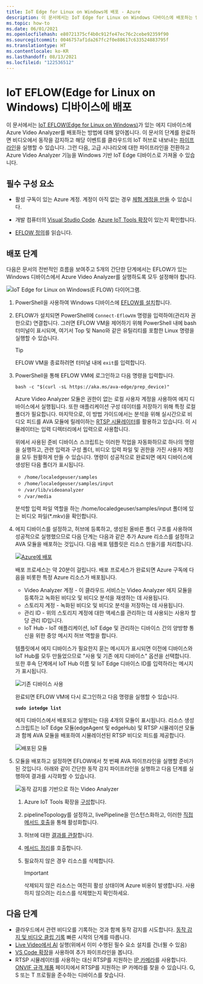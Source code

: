 ```yaml
---
title: IoT Edge for Linux on Windows에 배포 - Azure
description: 이 문서에서는 IoT Edge for Linux on Windows 디바이스에 배포하는 방법에 대한 지침을 제공합니다.
ms.topic: how-to
ms.date: 06/01/2021
ms.openlocfilehash: e80721375cf4b0c912fe47ec76c2cebe92359f90
ms.sourcegitcommit: 0046757af1da267fc2f0e88617c633524883795f
ms.translationtype: HT
ms.contentlocale: ko-KR
ms.lasthandoff: 08/13/2021
ms.locfileid: "122536512"
---
```

# <a name="deploy-to-an-iot-edge-for-linux-on-windows-eflow-device"></a>IoT EFLOW(Edge for Linux on Windows) 디바이스에 배포

이 문서에서는 [IoT EFLOW(Edge for Linux on Windows)](../../iot-edge/iot-edge-for-linux-on-windows.md)가 있는 에지 디바이스에 Azure Video Analyzer를 배포하는 방법에 대해 알아봅니다. 이 문서의 단계를 완료하면 비디오에서 동작을 감지하고 해당 이벤트를 클라우드의 IoT 허브로 내보내는 [파이프라인](pipeline.md)을 실행할 수 있습니다. 그런 다음, 고급 시나리오에 대한 파이프라인을 전환하고 Azure Video Analyzer 기능을 Windows 기반 IoT Edge 디바이스로 가져올 수 있습니다.

## <a name="prerequisites"></a>필수 구성 요소 

* 활성 구독이 있는 Azure 계정. 계정이 아직 없는 경우 [체험 계정을 만들](https://azure.microsoft.com/free/?WT.mc_id=A261C142F) 수 있습니다.

* 개발 컴퓨터의 [Visual Studio Code](https://code.visualstudio.com/). [Azure IoT Tools 확장](https://marketplace.visualstudio.com/items?itemName=vsciot-vscode.azure-iot-tools)이 있는지 확인합니다.
* [EFLOW 정의](../../iot-edge/iot-edge-for-linux-on-windows.md)를 읽습니다.

## <a name="deployment-steps"></a>배포 단계

다음은 문서의 전반적인 흐름을 보여주고 5개의 간단한 단계에서는 EFLOW가 있는 Windows 디바이스에서 Azure Video Analyzer를 실행하도록 모두 설정해야 합니다.

![IoT Edge for Linux on Windows(E FLOW) 다이어그램.](./media/deploy-iot-edge-linux-on-windows/eflow.png)

1. PowerShell을 사용하여 Windows 디바이스에 [EFLOW를 설치](../../iot-edge/how-to-install-iot-edge-on-windows.md)합니다.


1. EFLOW가 설치되면 PowerShell에 `Connect-EflowVm` 명령을 입력하여(관리자 권한으로) 연결합니다. 그러면 EFLOW VM을 제어하기 위해 PowerShell 내에 bash 터미널이 표시되며, 여기서 Top 및 Nano와 같은 유틸리티를 포함한 Linux 명령을 실행할 수 있습니다. 

    > [!TIP] 
    > EFLOW VM을 종료하려면 터미널 내에 `exit`를 입력합니다.

1. PowerShell을 통해 EFLOW VM에 로그인하고 다음 명령을 입력합니다.

    `bash -c "$(curl -sL https://aka.ms/ava-edge/prep_device)"`

    Azure Video Analyzer 모듈은 권한이 없는 로컬 사용자 계정을 사용하여 에지 디바이스에서 실행됩니다. 또한 애플리케이션 구성 데이터를 저장하기 위해 특정 로컬 폴더가 필요합니다. 마지막으로, 이 방법 가이드에서는 분석을 위해 실시간으로 비디오 피드를 AVA 모듈에 릴레이하는 [RTSP 시뮬레이터](https://github.com/Azure/video-analyzer/tree/main/edge-modules/sources/rtspsim-live555)를 활용하고 있습니다. 이 시뮬레이터는 입력 디렉터리에서 입력으로 사용합니다. 

    위에서 사용된 준비 디바이스 스크립트는 이러한 작업을 자동화하므로 하나의 명령을 실행하고, 관련 입력과 구성 폴더, 비디오 입력 파일 및 권한을 가진 사용자 계정을 모두 원활하게 만들 수 있습니다. 명령이 성공적으로 완료되면 에지 디바이스에 생성된 다음 폴더가 표시됩니다. 

    * `/home/localedgeuser/samples`
    * `/home/localedgeuser/samples/input`
    * `/var/lib/videoanalyzer`
    * `/var/media`

    분석할 입력 파일 역할을 하는 /home/localedgeuser/samples/input 폴더에 있는 비디오 파일(*.mkv)을 확인합니다. 
1. 에지 디바이스를 설정하고, 허브에 등록하고, 생성된 올바른 폴더 구조를 사용하여 성공적으로 실행했으므로 다음 단계는 다음과 같은 추가 Azure 리소스를 설정하고 AVA 모듈을 배포하는 것입니다. 다음 배포 템플릿은 리소스 만들기를 처리합니다.

    [![Azure에 배포](https://aka.ms/deploytoazurebutton)](https://aka.ms/ava-click-to-deploy)
    
    배포 프로세스는 약 20분이 걸립니다. 배포 프로세스가 완료되면 Azure 구독에 다음을 비롯한 특정 Azure 리소스가 배포됩니다.

    * Video Analyzer 계정 - 이 클라우드 서비스는 Video Analyzer 에지 모듈을 등록하고 녹화된 비디오 및 비디오 분석을 재생하는 데 사용됩니다.
    * 스토리지 계정 - 녹화된 비디오 및 비디오 분석을 저장하는 데 사용됩니다.
    * 관리 ID - 위의 스토리지 계정에 대한 액세스를 관리하는 데 사용되는 사용자 할당 관리 ID입니다.
    * IoT Hub - IoT 애플리케이션, IoT Edge 및 관리하는 디바이스 간의 양방향 통신을 위한 중앙 메시지 허브 역할을 합니다.

    템플릿에서 에지 디바이스가 필요한지 묻는 메시지가 표시되면 이전에 디바이스와 IoT Hub를 모두 만들었으므로 "사용 및 기존 에지 디바이스" 옵션을 선택합니다. 또한 후속 단계에서 IoT Hub 이름 및 IoT Edge 디바이스 ID를 입력하라는 메시지가 표시됩니다.  
    
    ![기존 디바이스 사용](./media/deploy-iot-edge-linux-on-windows/use-existing-device.png) 

    완료되면 EFLOW VM에 다시 로그인하고 다음 명령을 실행할 수 있습니다.

    **`sudo iotedge list`**

    에지 디바이스에서 배포되고 실행되는 다음 4개의 모듈이 표시됩니다. 리소스 생성 스크립트는 IoT Edge 모듈(edgeAgent 및 edgeHub) 및 RTSP 시뮬레이션 모듈과 함께 AVA 모듈을 배포하여 시뮬레이션된 RTSP 비디오 피드를 제공합니다.
    
    ![배포된 모듈](./media/vscode-common-screenshots/avaedge-module.png)
1. 모듈을 배포하고 설정하면 EFLOW에서 첫 번째 AVA 파이프라인을 실행할 준비가 된 것입니다. 아래와 같이 간단한 동작 감지 파이프라인을 실행하고 다음 단계를 실행하여 결과를 시각화할 수 있습니다.

    ![동작 감지를 기반으로 하는 Video Analyzer](./media/get-started-detect-motion-emit-events/motion-detection.svg)

    1. Azure IoT Tools 확장을 [구성](get-started-detect-motion-emit-events.md#prepare-to-monitor-the-modules)합니다.
    1. pipelineTopology를 설정하고, livePipeline을 인스턴스화하고, 이러한 [직접 메서드 호출](get-started-detect-motion-emit-events.md#use-direct-method-calls)을 통해 활성화합니다.
    1. 허브에 대한 [결과를 관찰](get-started-detect-motion-emit-events.md#observe-results)합니다.
    1. [메서드 정리](get-started-detect-motion-emit-events.md#deactivate-the-live-pipeline)를 호출합니다.
    1. 필요하지 않은 경우 리소스를 삭제합니다.

        > [!IMPORTANT]
        > 삭제되지 않은 리소스는 여전히 활성 상태이며 Azure 비용이 발생합니다. 사용하지 않으려는 리소스를 삭제했는지 확인하세요.
        
## <a name="next-steps"></a>다음 단계

* 클라우드에서 관련 비디오를 기록하는 것과 함께 동작 감지를 시도합니다. [동작 감지 및 비디오 클립 기록](detect-motion-record-video-edge-devices.md) 빠른 시작의 단계를 따릅니다.
* [Live Video에서 AI](analyze-live-video-use-your-model-http.md#overview) 실행(위에서 이미 수행된 필수 요소 설치를 건너뛸 수 있음)
* [VS Code 확장](https://marketplace.visualstudio.com/items?itemName=ms-azuretools.live-video-analytics-edge)을 사용하여 추가 파이프라인을 봅니다.
* RTSP 시뮬레이터를 사용하는 대신 RTSP를 지원하는 [IP 카메라](https://en.wikipedia.org/wiki/IP_camera)를 사용합니다. [ONVIF 규격 제품](https://www.onvif.org/conformant-products/) 페이지에서 RTSP를 지원하는 IP 카메라를 찾을 수 있습니다. G, S 또는 T 프로필을 준수하는 디바이스를 찾습니다.
